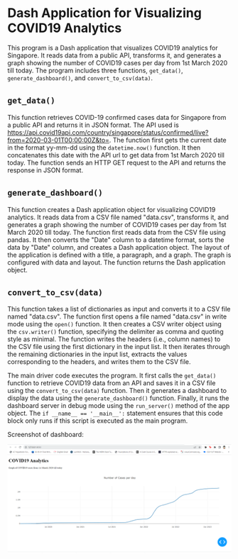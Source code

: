 # Dash Application for Visualizing COVID19 Analytics

This program is a Dash application that visualizes COVID19 analytics for Singapore. It reads data from a public API, transforms it, and generates a graph showing the number of COVID19 cases per day from 1st March 2020 till today. The program includes three functions, `get_data()`, `generate_dashboard()`, and `convert_to_csv(data)`.

## `get_data()`

This function retrieves COVID-19 confirmed cases data for Singapore from a public API and returns it in JSON format. The API used is https://api.covid19api.com/country/singapore/status/confirmed/live?from=2020-03-01T00:00:00Z&to=. The function first gets the current date in the format yy-mm-dd using the `datetime.now()` function. It then concatenates this date with the API url to get data from 1st March 2020 till today. The function sends an HTTP GET request to the API and returns the response in JSON format.

## `generate_dashboard()`

This function creates a Dash application object for visualizing COVID19 analytics. It reads data from a CSV file named "data.csv", transforms it, and generates a graph showing the number of COVID19 cases per day from 1st March 2020 till today. The function first reads data from the CSV file using pandas. It then converts the "Date" column to a datetime format, sorts the data by "Date" column, and creates a Dash application object. The layout of the application is defined with a title, a paragraph, and a graph. The graph is configured with data and layout. The function returns the Dash application object.

## `convert_to_csv(data)`

This function takes a list of dictionaries as input and converts it to a CSV file named "data.csv". The function first opens a file named "data.csv" in write mode using the `open()` function. It then creates a CSV writer object using the `csv.writer()` function, specifying the delimiter as comma and quoting style as minimal. The function writes the headers (i.e., column names) to the CSV file using the first dictionary in the input list. It then iterates through the remaining dictionaries in the input list, extracts the values corresponding to the headers, and writes them to the CSV file.

The main driver code executes the program. It first calls the `get_data()` function to retrieve COVID19 data from an API and saves it in a CSV file using the `convert_to_csv(data)` function. Then it generates a dashboard to display the data using the `generate_dashboard()` function. Finally, it runs the dashboard server in debug mode using the `run_server()` method of the app object. The `if __name__ == '__main__':` statement ensures that this code block only runs if this script is executed as the main program.

Screenshot of dashboard:

![alt text](img_1.png)
